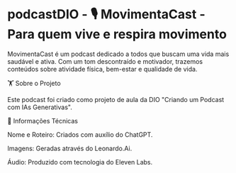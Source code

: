 # podcastDIO - 🎙️ MovimentaCast - Para quem vive e respira movimento

MovimentaCast é um podcast dedicado a todos que buscam uma vida mais saudável e ativa. Com um tom descontraído e motivador, trazemos conteúdos sobre atividade física, bem-estar e qualidade de vida.

🏋️ Sobre o Projeto

Este podcast foi criado como projeto de aula da DIO "Criando um Podcast com IAs Generativas". 

📌 Informações Técnicas

Nome e Roteiro: Criados com auxílio do ChatGPT.

Imagens: Geradas através do Leonardo.Ai.

Áudio: Produzido com tecnologia do Eleven Labs.
